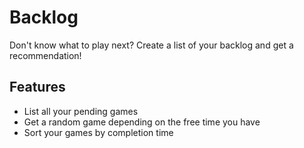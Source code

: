 # Backlog

Don't know what to play next? Create a list of your backlog and get a recommendation!

## Features

- List all your pending games
- Get a random game depending on the free time you have
- Sort your games by completion time
